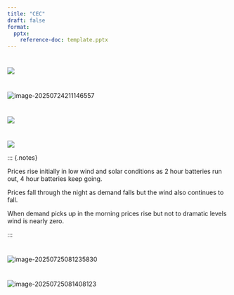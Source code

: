 ```yaml
---
title: "CEC"
draft: false
format:
  pptx: 
    reference-doc: template.pptx
---
```


#



#



# ![](../media/image-20250402093453836.png)



#

![image-20250724211146557](../media/image-20250724211146557.png)



#

![](../media/image-20250404121117520.png)



#

![](../media/image-20250404133308144.png)

::: {.notes}  

Prices rise initially in low wind and solar conditions as 2 hour batteries run out, 4 hour batteries keep going. 

Prices fall through the night as demand falls but the wind also continues to fall.

When demand picks up in the morning  prices rise but not to dramatic levels wind is nearly zero. 

:::



# 

![image-20250725081235830](../media/image-20250725081235830.png)

 

 #

![image-20250725081408123](../media/image-20250725081408123.png)
